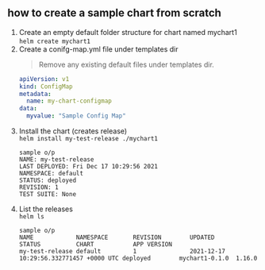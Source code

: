 ## how to create a sample chart from scratch

1. Create an empty default folder structure for chart named mychart1   
	`helm create mychart1`
2. Create a conifg-map.yml file under templates dir
    > Remove any existing default files under templates dir.
	```yml
	apiVersion: v1
	kind: ConfigMap
	metadata:
	  name: my-chart-configmap
	data:
	  myvalue: "Sample Config Map"
	```
3. Install the chart (creates release)  
	`helm install my-test-release ./mychart1`
	```
	sample o/p
	NAME: my-test-release
	LAST DEPLOYED: Fri Dec 17 10:29:56 2021
	NAMESPACE: default
	STATUS: deployed
	REVISION: 1
	TEST SUITE: None
	```
4. List the releases  
	`helm ls`
	```
	sample o/p
	NAME            NAMESPACE       REVISION        UPDATED                                 STATUS          CHART           APP VERSION
	my-test-release default         1               2021-12-17 10:29:56.332771457 +0000 UTC deployed        mychart1-0.1.0  1.16.0
	```
